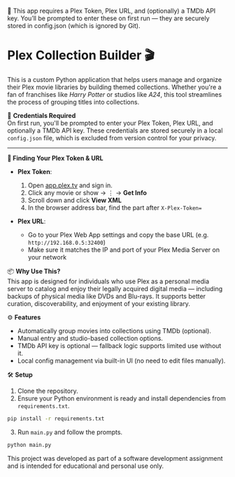 🔐 This app requires a Plex Token, Plex URL, and (optionally) a TMDb API key. You’ll be prompted to enter these on first run — they are securely stored in config.json (which is ignored by Git).
# Plex Collection Builder 🎬

This is a custom Python application that helps users manage and organize their Plex movie libraries by building themed collections. Whether you're a fan of franchises like *Harry Potter* or studios like *A24*, this tool streamlines the process of grouping titles into collections.


🔐 **Credentials Required**  
On first run, you'll be prompted to enter your Plex Token, Plex URL, and optionally a TMDb API key. These credentials are stored securely in a local `config.json` file, which is excluded from version control for your privacy.

---

**📎 Finding Your Plex Token & URL**

- **Plex Token**:  
  1. Open [app.plex.tv](https://app.plex.tv) and sign in.  
  2. Click any movie or show → ⋮ → **Get Info**  
  3. Scroll down and click **View XML**  
  4. In the browser address bar, find the part after `X-Plex-Token=`

- **Plex URL**:  
  - Go to your Plex Web App settings and copy the base URL (e.g. `http://192.168.0.5:32400`)  
  - Make sure it matches the IP and port of your Plex Media Server on your network

📦 **Why Use This?**  
This app is designed for individuals who use Plex as a personal media server to catalog and enjoy their legally acquired digital media — including backups of physical media like DVDs and Blu-rays. It supports better curation, discoverability, and enjoyment of your existing library.

⚙️ **Features**
- Automatically group movies into collections using TMDb (optional).
- Manual entry and studio-based collection options.
- TMDb API key is optional — fallback logic supports limited use without it.
- Local config management via built-in UI (no need to edit files manually).

🛠️ **Setup**
1. Clone the repository.
2. Ensure your Python environment is ready and install dependencies from `requirements.txt`.

```bash
pip install -r requirements.txt
```

3. Run `main.py` and follow the prompts.

```bash
python main.py
```

This project was developed as part of a software development assignment and is intended for educational and personal use only.